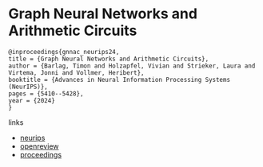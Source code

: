 # Graph Neural Networks and Arithmetic Circuits

```
@inproceedings{gnnac_neurips24,
title = {Graph Neural Networks and Arithmetic Circuits},
author = {Barlag, Timon and Holzapfel, Vivian and Strieker, Laura and Virtema, Jonni and Vollmer, Heribert},
booktitle = {Advances in Neural Information Processing Systems (NeurIPS)},
pages = {5410--5428},
year = {2024}
}
```

links
- [neurips](https://nips.cc/Conferences/2024/Schedule?showEvent=96923)
- [openreview](https://openreview.net/forum?id=0ZeONp33f0)
- [proceedings](https://papers.nips.cc//paper_files/paper/2024/hash/09bf6a87e80d099cf17c6347301c6120-Abstract-Conference.html)
